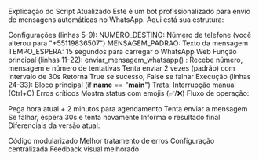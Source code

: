 Explicação do Script Atualizado
Este é um bot profissionalizado para envio de mensagens automáticas no WhatsApp. Aqui está sua estrutura:

Configurações (linhas 5-9):
NUMERO_DESTINO: Número de telefone (você alterou para "+55119836507")
MENSAGEM_PADRAO: Texto da mensagem
TEMPO_ESPERA: 15 segundos para carregar o WhatsApp Web
Função principal (linhas 11-22):
enviar_mensagem_whatsapp()
:
Recebe número, mensagem e número de tentativas
Tenta enviar 2 vezes (padrão) com intervalo de 30s
Retorna True se sucesso, False se falhar
Execução (linhas 24-33):
Bloco principal (if __name__ == "__main__")
Trata:
Interrupção manual (Ctrl+C)
Erros críticos
Mostra status com emojis (✅/❌)
Fluxo de operação:

Pega hora atual + 2 minutos para agendamento
Tenta enviar a mensagem
Se falhar, espera 30s e tenta novamente
Informa o resultado final
Diferenciais da versão atual:

Código modularizado
Melhor tratamento de erros
Configuração centralizada
Feedback visual melhorado

